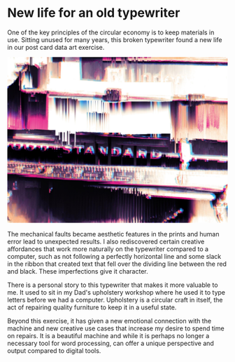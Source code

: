 # New life for an old typewriter

One of the key principles of the circular economy is to keep materials in use. Sitting unused for many years, this broken typewriter found a new life in our post card data art exercise. 

![typewriter](/images/typewriter.jpg)

The mechanical faults became aesthetic features in the prints and human error lead to unexpected results. I also rediscovered certain creative affordances that work more naturally on the typewriter compared to a computer, such as not following a perfectly horizontal line and some slack in the ribbon that created text that fell over the dividing line between the red and black. These imperfections give it character.

There is a personal story to this typewriter that makes it more valuable to me. It used to sit in my Dad's upholstery workshop where he used it to type letters before we had a computer. Upholstery is a circular craft in itself, the act of repairing quality furniture to keep it in a useful state.

Beyond this exercise, it has given a new emotional connection with the machine and new creative use cases that increase my desire to spend time on repairs. It is a beautiful machine and while it is perhaps no longer a necessary tool for word processing, can offer a unique perspective and output compared to digital tools.





